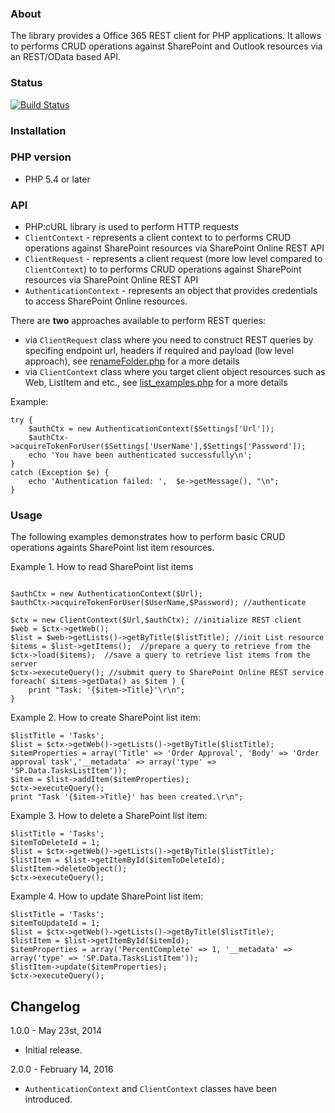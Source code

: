 ﻿### About
The library provides a Office 365 REST client for PHP applications. It allows to performs CRUD operations against SharePoint and Outlook resources via an REST/OData based API. 

### Status

[![Build Status](https://travis-ci.org/vgrem/phpSPO.svg?branch=master)](https://travis-ci.org/vgrem/phpSPO)

### Installation

### PHP version
- PHP 5.4 or later


### API

-  PHP:cURL library is used to perform HTTP requests 
-  `ClientContext` - represents a client context to to performs CRUD operations against SharePoint resources via SharePoint Online REST API
-  `ClientRequest` - represents a client request (more low level compared to `ClientContext`) to to performs CRUD operations against SharePoint resources via SharePoint Online REST API
-  `AuthenticationContext` - represents an object that provides credentials to access SharePoint Online resources.
  

There are **two** approaches available to perform REST queries:

-   via `ClientRequest` class where you need to construct REST queries by specifing endpoint url, headers if required and payload (low level approach), see [renameFolder.php](https://github.com/vgrem/phpSPO/blob/master/examples/renameFolder.php) for a more details
-   via `ClientContext` class where you target client object resources such as Web, ListItem and etc., see [list_examples.php](https://github.com/vgrem/phpSPO/blob/master/examples/list_examples.php) for a more details 


Example:

````
try {
	$authCtx = new AuthenticationContext($Settings['Url']);
	$authCtx->acquireTokenForUser($Settings['UserName'],$Settings['Password']);
	echo 'You have been authenticated successfully\n';
}
catch (Exception $e) {
	echo 'Authentication failed: ',  $e->getMessage(), "\n";
}
````

### Usage


The following examples demonstrates how to perform basic CRUD operations againts SharePoint list item resources.

Example 1. How to read SharePoint list items

````

$authCtx = new AuthenticationContext($Url);
$authCtx->acquireTokenForUser($UserName,$Password); //authenticate

$ctx = new ClientContext($Url,$authCtx); //initialize REST client    
$web = $ctx->getWeb();
$list = $web->getLists()->getByTitle($listTitle); //init List resource
$items = $list->getItems();  //prepare a query to retrieve from the 
$ctx->load($items);  //save a query to retrieve list items from the server 
$ctx->executeQuery(); //submit query to SharePoint Online REST service
foreach( $items->getData() as $item ) {
    print "Task: '{$item->Title}'\r\n";
}
````


Example 2. How to create SharePoint list item:
````
$listTitle = 'Tasks';
$list = $ctx->getWeb()->getLists()->getByTitle($listTitle);
$itemProperties = array('Title' => 'Order Approval', 'Body' => 'Order approval task','__metadata' => array('type' => 'SP.Data.TasksListItem'));
$item = $list->addItem($itemProperties);
$ctx->executeQuery();
print "Task '{$item->Title}' has been created.\r\n";
````

Example 3. How to delete a SharePoint list item:
````
$listTitle = 'Tasks';
$itemToDeleteId = 1;
$list = $ctx->getWeb()->getLists()->getByTitle($listTitle);
$listItem = $list->getItemById($itemToDeleteId);
$listItem->deleteObject();
$ctx->executeQuery();
````

Example 4. How to update SharePoint list item:
````
$listTitle = 'Tasks';
$itemToUpdateId = 1;
$list = $ctx->getWeb()->getLists()->getByTitle($listTitle);
$listItem = $list->getItemById($itemId);
$itemProperties = array('PercentComplete' => 1, '__metadata' => array('type' => 'SP.Data.TasksListItem'));
$listItem->update($itemProperties);
$ctx->executeQuery();
````




## Changelog

1.0.0 - May 23st, 2014
- Initial release.
 
2.0.0 - February 14, 2016
- `AuthenticationContext` and `ClientContext` classes have been introduced.  
